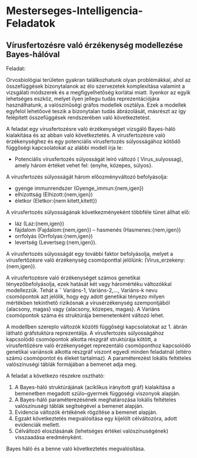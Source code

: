 # Mesterseges-Intelligencia-Feladatok
## Vírusfertozésre való érzékenység modellezése Bayes-hálóval


Feladat:

Orvosbiológiai területen gyakran találkozhatunk olyan problémákkal, ahol az összefüggések bizonytalanok
az élo szervezetek komplexitása valamint a vizsgálati módszerek és a megfigyelhetőség korlátai miatt. Ilyenkor az egyik lehetséges eszköz, melyet ilyen jellegu tudás reprezentációjára használhatunk, a valószínűségi gráfos modellek osztálya. Ezek a modellek egyfelol lehetőové teszik a bizonytalan tudás ábrázolását, másrészt az így felépített összefüggések rendszerében való következtetést.

A feladat egy vírusfertozésre való érzékenységet vizsgáló Bayes-háló kialakítása és az abban való következtetés. A vírusfertozésre való érzékenységhez és egy potenciális vírusfertozés súlyosságához kötődő függőségi kapcsolatokat az alábbi modell írja le: 

- Potenciális vírusfertozés súlyosságát leíró változó ( Virus_sulyossag), amely három értéket vehet fel:
{enyhe, közepes, súlyos}.

A vírusfertozés súlyosságát három előozményváltozó befolyásolja: 
- gyenge immunrendszer (Gyenge_immun:{nem,igen})
- elhízottság (Elhizott:{nem,igen})
- életkor (Eletkor:{nem kitett,kitett})


A vírusfertozés súlyosságának következményeként többféle tünet állhat elő: 
- láz (Laz:{nem,igen})
- fájdalom (Fajdalom:{nem,igen})
– hasmenés (Hasmenes:{nem,igen})
- orrfolyás (Orrfolyas:{nem,igen})
- levertség (Levertseg:{nem,igen}).


A vírusfertozés súlyosságát egy további faktor befolyásolja, melyet a vírusfertőzésre való érzékenység csomóponttal jelölünk: (Virus_erzekeny:{nem,igen}).


A vírusfertozésre való érzékenységet számos genetikai tényezőbefolyásolja, ezek hatását két vagy háromértéku változókkal modellezzük. Tehát a ˝ Variáns-1, Variáns-2,..., Variáns-k nevu csomópontok azt jelölik, hogy egy adott genetikai tényezo milyen mértékben tekinthető rizikósnak a vírusérzékenység szempontjából {alacsony, magas} vagy {alacsony, közepes, magas}. A Variáns csomópontok száma és
struktúrája bemenetenként változó lehet.


A modellben szereplo változók közötti függőségi kapcsolatokat az 1. ábrán látható gráfstuktúra reprezentálja. A vírusfertozés súlyosságához kapcsolódó csomópontok alkotta részgráf struktúrája kötött, a vírusfertőzésre való érzékenységet reprezentáló csomóponthoz kapcsolódó genetikai variánsok alkotta részgráf viszont
egyedi minden feladatnál (eltéro számú csomópontot és éleket tartalmaz). A paraméterezést lokális feltételes valószínuségi táblák formájában a bemenet adja meg. 


A feladat a következo részekre osztható:
1. A Bayes-háló struktúrájának (aciklikus irányított gráf) kialakítása a bemenetben megadott szülo–gyermek függoségi viszonyok alapján. 
2. A Bayes-háló paraméterezésének meghatározása lokális feltételes valószínuségi táblák segítségével a bemenet alapján.
3. Evidencia változók értékének rögzítése a bemenet alapján.
4. Egzakt következtetés megvalósítása egy kijelölt célváltozóra, adott evidenciák mellett.
5. Célváltozó eloszlásának (lehetséges értékei valószínuségének) visszaadása eredményként. 


Bayes háló és a benne való következtetés megvalósítása.

